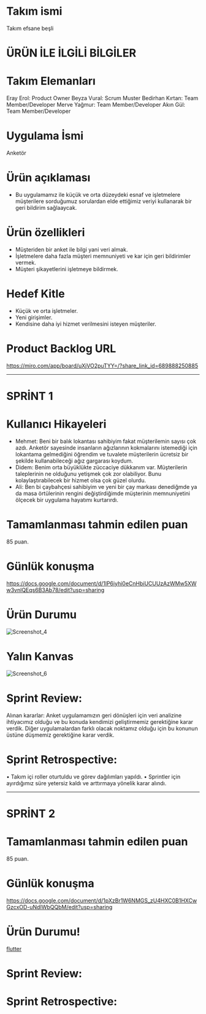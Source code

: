 # Takım ismi
Takım efsane beşli

# ÜRÜN İLE İLGİLİ BİLGİLER

# Takım Elemanları
Eray Erol: Product Owner
Beyza Vural: Scrum Muster
Bedirhan Kırtan: Team Member/Developer
Merve Yağmur: Team Member/Developer
Akın Gül: Team Member/Developer

# Uygulama İsmi
Anketör

# Ürün açıklaması
* Bu uygulamamız ile küçük ve orta düzeydeki esnaf ve işletmelere müşterilere sorduğumuz sorulardan elde ettiğimiz veriyi kullanarak bir geri bildirim sağlaaycak.

# Ürün özellikleri
* Müşteriden bir anket ile bilgi yani veri almak.
* İşletmelere daha fazla müşteri memnuniyeti ve kar için geri bildirimler vermek.
* Müşteri şikayetlerini işletmeye bildirmek.

#  Hedef Kitle
* Küçük ve orta işletmeler.
* Yeni girişimler.
* Kendisine daha iyi hizmet verilmesini isteyen müşteriler.

# Product Backlog URL
https://miro.com/app/board/uXjVO2puTYY=/?share_link_id=689888250885

--------------------------------------------------------------------------------------------------------------------------------------------------------------
# SPRİNT 1

# Kullanıcı Hikayeleri
* Mehmet: Beni bir balık lokantası sahibiyim fakat müşterilemin sayısı çok azdı. Anketör sayesinde insanların ağızlarının kokmalarını istemediği için lokantama gelmediğini öğrendim ve tuvalete müşterilerin ücretsiz bir şekilde kullanabileceği ağız gargarası koydum.
* Didem: Benim orta büyüklükte züccaciye dükkanım var. Müşterilerin taleplerinin ne olduğunu yetişmek çok zor olabiliyor. Bunu kolaylaştırabilecek bir hizmet olsa çok güzel olurdu.
* Ali: Ben bi çaybahçesi sahibiyim ve yeni bir çay markası denediğmde ya da masa örtülerinin rengini değiştirdiğimde müşterinin memnuniyetini ölçecek bir uygulama hayatımı kurtarırdı.

# Tamamlanması tahmin edilen puan
85 puan.

# Günlük konuşma
https://docs.google.com/document/d/1lP6iyhi0eCnHbiUCUUzAzWMw5XWw3vnlQEqs6B3Ab78/edit?usp=sharing

# Ürün Durumu
![Screenshot_4](https://user-images.githubusercontent.com/74930011/167312832-12ff0890-6591-4179-8479-cf2424c61587.png)

# Yalın Kanvas
![Screenshot_6](https://user-images.githubusercontent.com/74930011/167312892-7ef85015-eff1-4666-b209-122bcbcb1e71.png)

# Sprint Review: 
Alınan kararlar: Anket uygulamamızın geri dönüşleri için veri analizine ihtiyacımız olduğu ve bu konuda kendimizi geliştirmemiz gerektiğine karar verdik. Diğer uygulamalardan farklı olacak noktamız olduğu için bu konunun üstüne düşmemiz gerektiğine karar verdik.

# Sprint Retrospective:
•	Takım içi roller oturtuldu ve görev dağılımları yapıldı.
•	Sprintler için ayırdığımız süre yetersiz kaldı ve arttırmaya yönelik karar alındı.

----------------------------------------------------------------------------------------------------------------------------------------------------------------
# SPRİNT 2

# Tamamlanması tahmin edilen puan
85 puan.

# Günlük konuşma
https://docs.google.com/document/d/1pXzBr1W6NMGS_zU4HXC0B1HXCwGzcxOD-uNdIWbQQbM/edit?usp=sharing

# Ürün Durumu!
[flutter](https://user-images.githubusercontent.com/74930011/169869234-e5f4826b-a5f5-4858-9d37-8f69401d0289.png)

# Sprint Review:

# Sprint Retrospective:
